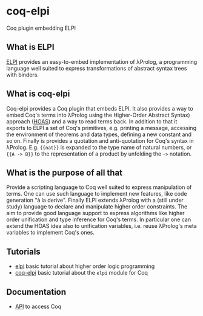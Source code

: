 # coq-elpi
Coq plugin embedding ELPI

## What is ELPI
[ELPI](https://github.com/LPCIC/elpi) provides an easy-to-embed 
implementation of λProlog, a programming language well suited to
express transformations of abstract syntax trees with binders.  

## What is coq-elpi
Coq-elpi provides a Coq plugin that embeds ELPI.
It also provides a way to embed Coq's terms into λProlog using
the Higher-Order Abstract Syntax) approach
([HOAS](https://en.wikipedia.org/wiki/Higher-order_abstract_syntax))
and a way to read terms back.  In addition to that it exports to ELPI a
set of Coq's primitives, e.g. printing a message, accessing the
environment of theorems and data types, defining a new constant and so on.
Finally is provides a quotation and anti-quotation for Coq's syntax in
λProlog.  E.g. `{{nat}}` is expanded to the type name of natural numbers,
or `{{A -> B}}` to the representation of a product by unfolding the `->`
notation.

## What is the purpose of all that
Provide a scripting language to Coq well suited to express manipulation
of terms.  One can use such language to implement new features, like
code generation "à la derive".
Finally ELPI extends λProlog with a (still under study) language to declare and
manipulate higher order constraints. The aim to provide good language support
to express algorithms like higher order unification and type inference for
Coq's terms.  In particular one can extend the HOAS idea also to unification
variables, i.e. reuse λProlog's meta variables to implement Coq's ones.

## Tutorials

- [elpi](tutorial-elpi.html) basic tutorial about higher order logic programming
- [coq-elpi](tutorial-coq_elpi.html) basic tutorial about the `elpi` module for Coq

## Documentation

- [API](https://github.com/LPCIC/coq-elpi/blob/master/coq-api.elpi) to access Coq
